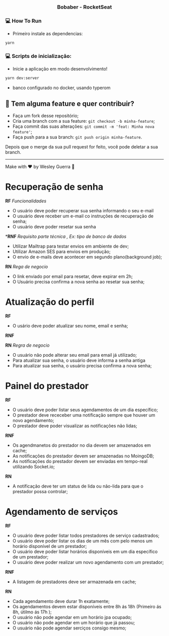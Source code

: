 
<h3 align="center">
 Bobaber - RocketSeat
</h3>

### :computer: How To Run

 * Primeiro instale as dependencias:
 ```bash
yarn
 ```

### :computer: Scripts de inicialização:
  * Inicie a aplicação em modo desenvolvimento!
 ```bash
 yarn dev:server
 ```
 * banco configurado no docker, usando typerom


## 🤔 Tem alguma feature e quer contribuir?

- Faça um fork desse repositório;
- Cria uma branch com a sua feature: `git checkout -b minha-feature`;
- Faça commit das suas alterações: `git commit -m 'feat: Minha nova feature'`;
- Faça push para a sua branch: `git push origin minha-feature`.

Depois que o merge da sua pull request for feito, você pode deletar a sua branch.

---

Make with ♥ by Wesley Guerra :wave:

# Recuperação de senha

**RF** *Funcionalidades*

- O usuário deve poder recuperar sua senha informando o seu e-mail
- O usuário deve receber um e-mail co instruções de recuperação de senha;
- O usuário deve poder resetar sua senha

***RNF** *Requisito parte técnica , Ex: tipo de banco de dados*

- Utilizar Mailtrap para testar envios em ambiente de dev;
- Utilizar Amazon SES para envios em produção;
- O envio de e-mails deve acontecer em segundo plano(background job);

**RN** *Rega de negocio*

- O link enviado por email para resetar, deve expirar em 2h;
- O Usuário precisa confirma a nova senha ao resetar sua senha;

# Atualização do perfil

**RF**

- O usário deve poder atualizar seu nome, email e senha;

**RNF**

**RN** *Regra de negocio*

- O usuário não pode alterar seu email para email já utilizado;
- Para atualizar sua senha, o usuário deve informa a senha antiga
- Para atualizar sua senha, o usuário precisa confirma a nova senha;

# Painel do prestador

**RF**

- O usuário deve poder listar seus agendamentos de um dia específico;
- O prestador deve receceber uma notificação sempre que houver um novo agendamento;
- O prestador deve poder visualizar as notificações não lidas;

**RNF**

- Os agendmanetos do prestador no dia devem ser amazenados em cache;
- As notificações do prestador devem ser amazenadas no MoingoDB;
- As notificações do prestador devem ser enviadas  em tempo-real utilizando Socket.io;

**RN** 

- A notificação deve ter um status de lida ou não-lida para que o prestador possa controlar;

# Agendamento de serviços

**RF**

- O usuário deve poder listar todos prestadores de serviço cadastrados;
- O usuário deve poder listar os dias de um mês com pelo menos um horário disponível de um prestador;
- O usuário deve poder listar horários disponíveis em um dia específico de um prestador;
- O usuário deve poder realizar um novo agendamento com um prestador;

**RNF**

- A listagem de prestadores deve ser armazenada em cache;

**RN** 

- Cada agendamento deve durar 1h exatamente;
- Os agendamentos devem estar disponíveis entre 8h ás 18h (Primeiro ás 8h, útilmo ás 17h );
- O usuário não pode agendar em um horário jpa ocupado;
- O usuário não pode agendar em um horário que já passou;
- O usuário não pode agendar serciços consigo mesmo;